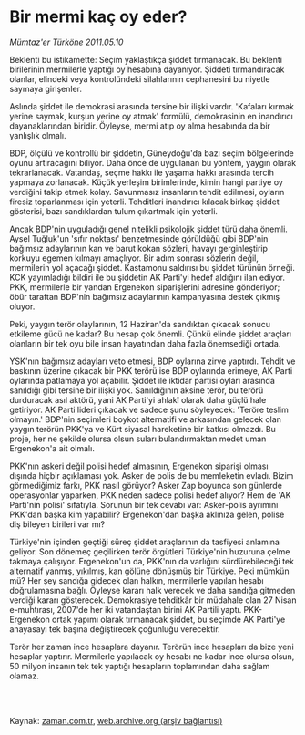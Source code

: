 # Bir mermi kaç oy eder?

*Mümtaz'er Türköne 2011.05.10*

<td class="columnist-detail">
<p>Beklenti bu istikamette: Seçim yaklaştıkça şiddet tırmanacak. Bu beklenti birilerinin mermilerle yaptığı oy hesabına dayanıyor. Şiddeti tırmandıracak olanlar, elindeki veya kontrolündeki silahlarının cephanesini bu niyetle saymaya girişenler.</p>
<p>
<div id="haberMetinDiv">
<p>Aslında şiddet ile demokrasi arasında tersine bir ilişki vardır. 'Kafaları kırmak yerine saymak, kurşun yerine oy atmak' formülü, demokrasinin en inandırıcı dayanaklarından biridir. Öyleyse, mermi atıp oy alma hesabında da bir yanlışlık olmalı.
<p>BDP, ölçülü ve kontrollü bir şiddetin, Güneydoğu'da bazı seçim bölgelerinde oyunu artıracağını biliyor. Daha önce de uygulanan bu yöntem, yaygın olarak tekrarlanacak. Vatandaş, seçme hakkı ile yaşama hakkı arasında tercih yapmaya zorlanacak. Küçük yerleşim birimlerinde, kimin hangi partiye oy verdiğini takip etmek kolay. Savunmasız insanların tehdit edilmesi, oyların firesiz toparlanması için yeterli. Tehditleri inandırıcı kılacak birkaç şiddet gösterisi, bazı sandıklardan tulum çıkartmak için yeterli.
<p>Ancak BDP'nin uyguladığı genel nitelikli psikolojik şiddet türü daha önemli. Aysel Tuğluk'un 'sıfır noktası' benzetmesinde görüldüğü gibi BDP'nin bağımsız adaylarının kan ve barut kokan sözleri, havayı gerginleştirip korkuyu egemen kılmayı amaçlıyor. Bir adım sonrası sözlerin değil, mermilerin yol açacağı şiddet. Kastamonu saldırısı bu şiddet türünün örneği. KCK yayımladığı bildiri ile bu şiddetin AK Parti'yi hedef aldığını ilan ediyor. PKK, mermilerle bir yandan Ergenekon siparişlerini adresine gönderiyor; öbür taraftan BDP'nin bağımsız adaylarının kampanyasına destek çıkmış oluyor.
<p>Peki, yaygın terör olaylarının, 12 Haziran'da sandıktan çıkacak sonucu etkileme gücü ne kadar? Bu hesap çok önemli. Çünkü elinde şiddet araçları olanların bir tek oyu bile insan hayatından daha fazla önemsediği ortada.
<p>YSK'nın bağımsız adayları veto etmesi, BDP oylarına zirve yaptırdı. Tehdit ve baskının üzerine çıkacak bir PKK terörü ise BDP oylarında erimeye, AK Parti oylarında patlamaya yol açabilir. Şiddet ile iktidar partisi oyları arasında sanıldığı gibi tersine bir ilişki yok. Sanıldığının aksine terör, bu terörü durduracak asıl aktörü, yani AK Parti'yi ahlakî olarak daha güçlü hale getiriyor. AK Parti lideri çıkacak ve sadece şunu söyleyecek: 'Teröre teslim olmayın.' BDP'nin seçimleri boykot alternatifi ve arkasından gelecek olan yaygın terörün PKK'ya ve Kürt siyasal hareketine bir katkısı olmazdı. Bu proje, her ne şekilde olursa olsun suları bulandırmaktan medet uman Ergenekon'a ait olmalı.
<p>PKK'nın askeri değil polisi hedef almasının, Ergenekon siparişi olması dışında hiçbir açıklaması yok. Asker de polis de bu memleketin evladı. Bizim görmediğimiz farkı, PKK nasıl görüyor? Asker Zap boyunca son günlerde operasyonlar yaparken, PKK neden sadece polisi hedef alıyor? Hem de 'AK Parti'nin polisi' sıfatıyla. Sorunun bir tek cevabı var: Asker-polis ayrımını PKK'dan başka kim yapabilir? Ergenekon'dan başka aklınıza gelen, polise diş bileyen birileri var mı?
<p>Türkiye'nin içinden geçtiği süreç şiddet araçlarının da tasfiyesi anlamına geliyor. Son dönemeç geçilirken terör örgütleri Türkiye'nin huzuruna çelme takmaya çalışıyor. Ergenekon'un da, PKK'nın da varlığını sürdürebileceği tek alternatif yanmış, yıkılmış, kan gölüne dönüşmüş bir Türkiye. Peki mümkün mü? Her şey sandığa gidecek olan halkın, mermilerle yapılan hesabı doğrulamasına bağlı. Öyleyse kararı halk verecek ve daha sandığa gitmeden verdiği kararı gösterecek. Demokrasiye tehditkâr bir müdahale olan 27 Nisan e-muhtırası, 2007'de her iki vatandaştan birini AK Partili yaptı. PKK-Ergenekon ortak yapımı olarak tırmanacak şiddet, bu seçimde AK Parti'ye anayasayı tek başına değiştirecek çoğunluğu verecektir.
<p>Terör her zaman ince hesaplara dayanır. Terörün ince hesapları da bize yeni hesaplar yaptırır. Mermilerle yapılacak oy hesabı ne kadar ince olursa olsun, 50 milyon insanın tek tek yaptığı hesapların toplamından daha sağlam olamaz. </p></p></p></p></p></p></p></p></div>
</p>


<p><br>
		 </br></p></td>

Kaynak: [zaman.com.tr](http://zaman.com.tr/yazar.do?yazino=1132224), [web.archive.org (arşiv bağlantısı)](http://web.archive.org/web/20110915231907/http://www.zaman.com.tr:80/yazar.do?yazino=1132224)

